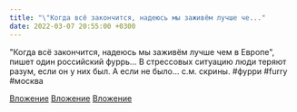 ```yaml
---
title: "\"Когда всё закончится, надеюсь мы заживём лучше че..."
date: 2022-03-07 20:55:00 +0300
---
```


"Когда всё закончится, надеюсь мы заживём лучше чем в Европе", пишет один российский фуррь... В стрессовых ситуацию люди теряют разум, если он у них был. А если не было... с.м. скрины.
#фурри #furry #москва


[Вложение](/assets/vk_photos/4/VDMEbLz-mHk.jpg)
[Вложение](/assets/vk_photos/3/b4ZPWXhCfcY.jpg)
[Вложение](/assets/vk_photos/3/KML8sSe_maQ.jpg)
